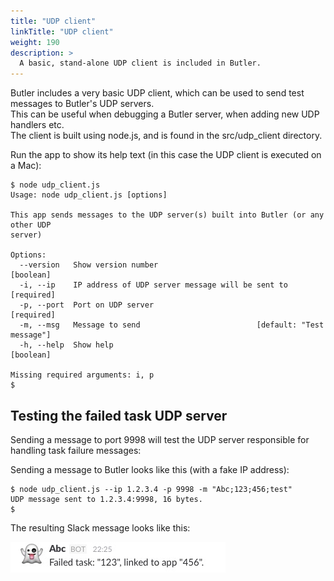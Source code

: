 ```yaml
---
title: "UDP client"
linkTitle: "UDP client"
weight: 190
description: >
  A basic, stand-alone UDP client is included in Butler.
---
```


Butler includes a very basic UDP client, which can be used to send test messages to Butler's UDP servers.  
This can be useful when debugging a Butler server, when adding new UDP handlers etc.  
The client is built using node.js, and is found in the src/udp_client directory.

Run the app to show its help text (in this case the UDP client is executed on a Mac):

    $ node udp_client.js
    Usage: node udp_client.js [options]

    This app sends messages to the UDP server(s) built into Butler (or any other UDP
    server)

    Options:
      --version   Show version number                                      [boolean]
      -i, --ip    IP address of UDP server message will be sent to        [required]
      -p, --port  Port on UDP server                                      [required]
      -m, --msg   Message to send                          [default: "Test message"]
      -h, --help  Show help                                                [boolean]

    Missing required arguments: i, p
    $

## Testing the failed task UDP server

Sending a message to port 9998 will test the UDP server responsible for handling task failure messages:

Sending a message to Butler looks like this (with a fake IP address):

    $ node udp_client.js --ip 1.2.3.4 -p 9998 -m "Abc;123;456;test"
    UDP message sent to 1.2.3.4:9998, 16 bytes.
    $

The resulting Slack message looks like this:  

![alt text](slack_failed_task_1.jpg "Slack failed task")

